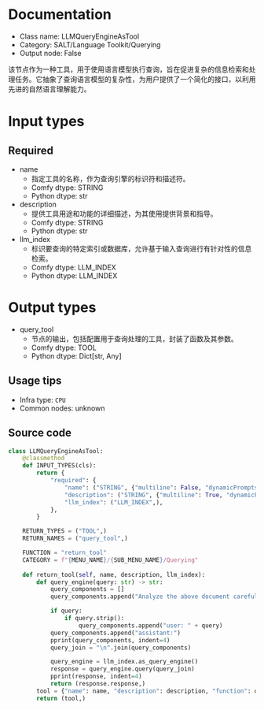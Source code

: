 
# Documentation
- Class name: LLMQueryEngineAsTool
- Category: SALT/Language Toolkit/Querying
- Output node: False

该节点作为一种工具，用于使用语言模型执行查询，旨在促进复杂的信息检索和处理任务。它抽象了查询语言模型的复杂性，为用户提供了一个简化的接口，以利用先进的自然语言理解能力。

# Input types
## Required
- name
    - 指定工具的名称，作为查询引擎的标识符和描述符。
    - Comfy dtype: STRING
    - Python dtype: str
- description
    - 提供工具用途和功能的详细描述，为其使用提供背景和指导。
    - Comfy dtype: STRING
    - Python dtype: str
- llm_index
    - 标识要查询的特定索引或数据库，允许基于输入查询进行有针对性的信息检索。
    - Comfy dtype: LLM_INDEX
    - Python dtype: LLM_INDEX

# Output types
- query_tool
    - 节点的输出，包括配置用于查询处理的工具，封装了函数及其参数。
    - Comfy dtype: TOOL
    - Python dtype: Dict[str, Any]


## Usage tips
- Infra type: `CPU`
- Common nodes: unknown


## Source code
```python
class LLMQueryEngineAsTool:
    @classmethod
    def INPUT_TYPES(cls):
        return {
            "required": {
                "name": ("STRING", {"multiline": False, "dynamicPrompts": False, "placeholder": "code"}),
                "description": ("STRING", {"multiline": True, "dynamicPrompts": False, "default": "A function that allows you to communicate with a document. Ask a question and this function will find information in the document and generate an answer."}),
                "llm_index": ("LLM_INDEX",),
            },
        }

    RETURN_TYPES = ("TOOL",)
    RETURN_NAMES = ("query_tool",)

    FUNCTION = "return_tool"
    CATEGORY = f"{MENU_NAME}/{SUB_MENU_NAME}/Querying"
    
    def return_tool(self, name, description, llm_index):
        def query_engine(query: str) -> str:
            query_components = []
            query_components.append("Analyze the above document carefully to find your answer. If you can't find one, say so.")

            if query:
                if query.strip():
                    query_components.append("user: " + query)
            query_components.append("assistant:")
            pprint(query_components, indent=4)
            query_join = "\n".join(query_components)

            query_engine = llm_index.as_query_engine()
            response = query_engine.query(query_join)
            pprint(response, indent=4)
            return (response.response,)
        tool = {"name": name, "description": description, "function": query_engine}
        return (tool,)

```
